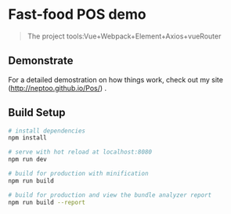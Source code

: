 # Fast-food POS demo

> The project tools:Vue+Webpack+Element+Axios+vueRouter

## Demonstrate

For a detailed demostration on how things work, check out my site (http://neptoo.github.io/Pos/) .

## Build Setup

``` bash
# install dependencies
npm install

# serve with hot reload at localhost:8080
npm run dev

# build for production with minification
npm run build

# build for production and view the bundle analyzer report
npm run build --report
```

